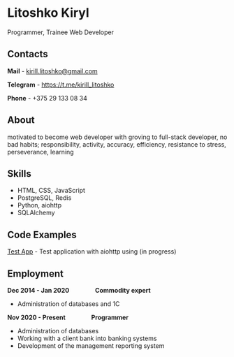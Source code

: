 Litoshko Kiryl
========================
Programmer, Trainee Web Developer


Contacts
-------------------------
**Mail** - kirill.litoshko@gmail.com

**Telegram** - https://t.me/kirill_litoshko

**Phone** - +375 29 133 08 34


About
-------------------------
motivated to become web developer with groving to full-stack developer, no bad habits; responsibility, activity, accuracy, efficiency, resistance to stress, perseverance, learning


Skills
-------------------------
* HTML, CSS, JavaScript
* PostgreSQL, Redis
* Python, aiohttp
* SQLAlchemy


Code Examples
-------------------------
[Test App](https://github.com/KirillLitoshko/catalog-aio) - Test application with aiohttp using (in progress)


Employment
-------------------------
**Dec 2014 - Jan 2020**&nbsp;&nbsp;&nbsp;&nbsp;&nbsp;&nbsp;&nbsp;&nbsp;&nbsp;&nbsp;&nbsp;&nbsp;&nbsp;&nbsp;&nbsp;**Commodity expert**

* Administration of databases and 1C


**Nov 2020 - Present**&nbsp;&nbsp;&nbsp;&nbsp;&nbsp;&nbsp;&nbsp;&nbsp;&nbsp;&nbsp;&nbsp;&nbsp;&nbsp;&nbsp;&nbsp;**Programmer**

* Administration of databases
* Working with a client bank into banking systems
* Development of the management reporting system